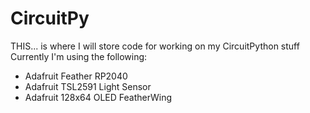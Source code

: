 # CircuitPy
THIS... is where I will store code for working on my CircuitPython stuff
Currently I'm using the following: <br>
  * Adafruit Feather RP2040 
  * Adafruit TSL2591 Light Sensor 
  * Adafruit 128x64 OLED FeatherWing 
